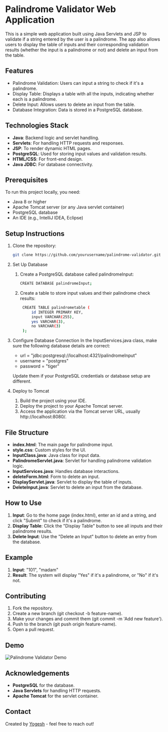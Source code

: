 # Palindrome Validator Web Application
 This is a simple web application built using Java Servlets and JSP to validate if a string entered by the user is a palindrome. The app also allows users to display the table of inputs and their corresponding validation results (whether the input is a palindrome or not) and delete an input from the table.

## Features
- Palindrome Validation: Users can input a string to check if it's a palindrome.
- Display Table: Displays a table with all the inputs, indicating whether each is a palindrome.
- Delete Input: Allows users to delete an input from the table.
- Database Integration: Data is stored in a PostgreSQL database.

## Technologies Stack
- **Java**: Backend logic and servlet handling.
- **Servlets**: For handling HTTP requests and responses.
- **JSP**: To render dynamic HTML pages.
- **PostgreSQL**: Used for storing input values and validation results.
- **HTML/CSS**: For front-end design.
- **Java JDBC**: For database connectivity.

## Prerequisites
To run this project locally, you need:
- Java 8 or higher
- Apache Tomcat server (or any Java servlet container)
- PostgreSQL database
- An IDE (e.g., IntelliJ IDEA, Eclipse)

## Setup Instructions
1. Clone the repository:
   ```bash
   git clone https://github.com/yourusername/palindrome-validator.git
2. Set Up Database
    1. Create a PostgreSQL database called palindromeInput:
       ```bash
       CREATE DATABASE palindromeInput;
    2. Create a table to store input values and their palindrome check results:
       ```bash
        CREATE TABLE palindrometable (
            id INTEGER PRIMARY KEY,
            input VARCHAR(255),
            yes VARCHAR(3),
            no VARCHAR(3)
        );
3. Configure Database Connection
    In the InputServices.java class, make sure the following database details are correct:
    - url = "jdbc:postgresql://localhost:4321/palindromeInput"
    - username = "postgres"
    - password = "tiger"

    Update them if your PostgreSQL credentials or database setup are different.
4. Deploy to Tomcat
    1. Build the project using your IDE.
    2. Deploy the project to your Apache Tomcat server.
    3. Access the application via the Tomcat server URL, usually http://localhost:8080/.

## File Structure
- **index.html**: The main page for palindrome input.
- **style.css**: Custom styles for the UI.
- **InputClass.java**: Java class for input data.
- **PalindromeServlet.java**: Servlet for handling palindrome validation logic.
- **InputServices.java**: Handles database interactions.
- **deleteForm.html**: Form to delete an input.
- **DisplayServlet.java**: Servlet to display the table of inputs.
- **DeleteInput.java**: Servlet to delete an input from the database.

## How to Use
1. **Input**: Go to the home page (index.html), enter an id and a string, and click "Submit" to check if it's a palindrome.
2. **Display Table**: Click the "Display Table" button to see all inputs and their palindrome results.
3. **Delete Input**: Use the "Delete an Input" button to delete an entry from the database.

## Example
1. **Input**: "101", "madam"
2. **Result**: The system will display "Yes" if it's a palindrome, or "No" if it's not.

## Contributing
1. Fork the repository.
2. Create a new branch (git checkout -b feature-name).
3. Make your changes and commit them (git commit -m 'Add new feature').
4. Push to the branch (git push origin feature-name).
5. Open a pull request.

## Demo
![Palindrome Validator Demo](./assets/plaindrome-validator.gif)

## Acknowledgements
- **PostgreSQL** for the database.
- **Java Servlets** for handling HTTP requests.
- **Apache Tomcat** for the servlet container.

## Contact
Created by [Yogesh](https://github.com/Yoki-28) - feel free to reach out!